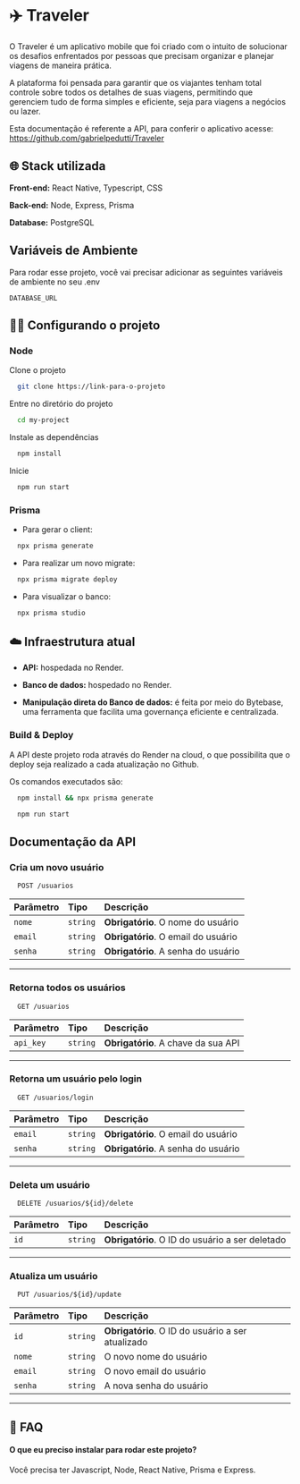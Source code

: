 
# ✈️ Traveler

O  Traveler é um aplicativo mobile que  foi criado com o intuito de solucionar os desafios enfrentados  por pessoas que precisam organizar  e planejar  viagens de maneira prática.

A plataforma foi pensada para garantir que os viajantes tenham total controle sobre todos os detalhes de suas viagens, permitindo que gerenciem tudo de forma simples e eficiente, seja para viagens a negócios ou lazer.

Esta documentação é referente a API, para conferir o aplicativo acesse:
https://github.com/gabrielpedutti/Traveler

## 🌐 Stack utilizada

**Front-end:** React Native, Typescript, CSS

**Back-end:** Node, Express, Prisma

**Database:** PostgreSQL

## Variáveis de Ambiente

Para rodar esse projeto, você vai precisar adicionar as seguintes variáveis de ambiente no seu .env

`DATABASE_URL`

## 🧑‍💻 Configurando o projeto


### Node

Clone o projeto

```bash
  git clone https://link-para-o-projeto
```

Entre no diretório do projeto

```bash
  cd my-project
```

Instale as dependências

```bash
  npm install
```

Inicie

```bash
  npm run start
```

### Prisma

- Para gerar o client:

```bash
  npx prisma generate
```

- Para realizar um novo migrate:

```bash
  npx prisma migrate deploy
```

- Para visualizar o banco:

```bash
  npx prisma studio
```

    
## ☁️ Infraestrutura atual

- **API:** hospedada no Render.

- **Banco de dados:** hospedado no Render.

- **Manipulação direta do Banco de dados:** é feita por meio do Bytebase, uma ferramenta que facilita uma governança eficiente e centralizada.


### Build & Deploy

A API deste projeto roda através do Render na cloud, o que possibilita que o deploy seja realizado a cada atualização no Github.

Os comandos executados são:

```bash
  npm install && npx prisma generate
```

```bash
  npm run start
```
## Documentação da API

### Cria um novo usuário

```http
  POST /usuarios
```

| Parâmetro     | Tipo       | Descrição                            |
| :------------ | :--------- | :----------------------------------- |
| `nome`        | `string`   | **Obrigatório**. O nome do usuário   |
| `email`       | `string`   | **Obrigatório**. O email do usuário  |
| `senha`       | `string`   | **Obrigatório**. A senha do usuário  |

---

### Retorna todos os usuários

```http
  GET /usuarios
```

| Parâmetro   | Tipo       | Descrição                            |
| :---------- | :--------- | :----------------------------------- |
| `api_key`   | `string`   | **Obrigatório**. A chave da sua API  |

---

### Retorna um usuário pelo login

```http
  GET /usuarios/login
```

| Parâmetro     | Tipo       | Descrição                             |
| :------------ | :--------- | :------------------------------------ |
| `email`       | `string`   | **Obrigatório**. O email do usuário   |
| `senha`       | `string`   | **Obrigatório**. A senha do usuário   |

---

### Deleta um usuário

```http
  DELETE /usuarios/${id}/delete
```

| Parâmetro   | Tipo       | Descrição                                |
| :---------- | :--------- | :--------------------------------------- |
| `id`        | `string`   | **Obrigatório**. O ID do usuário a ser deletado |

---

### Atualiza um usuário

```http
  PUT /usuarios/${id}/update
```

| Parâmetro   | Tipo       | Descrição                                |
| :---------- | :--------- | :--------------------------------------- |
| `id`        | `string`   | **Obrigatório**. O ID do usuário a ser atualizado |
| `nome`      | `string`   | O novo nome do usuário                    |
| `email`     | `string`   | O novo email do usuário                   |
| `senha`     | `string`   | A nova senha do usuário                   |

---

## 🤷 FAQ

#### O que eu preciso instalar para rodar este projeto?

Você precisa ter Javascript, Node, React Native, Prisma e Express.
